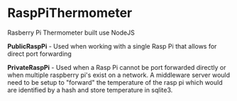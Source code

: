 # RaspPiThermometer
Rasberry Pi Thermometer built use NodeJS

<b>PublicRaspPi</b> - Used when working with a single Rasp Pi that allows for direct port forwarding

<b>PrivateRaspPi</b> - Used when a Rasp Pi cannot be port forwarded directly or when multiple raspberry pi's exist on a network.
A middleware server would need to be setup to "forward" the temperature of the rasp pi which would are identified by a hash and store
temperature in sqlite3. 
